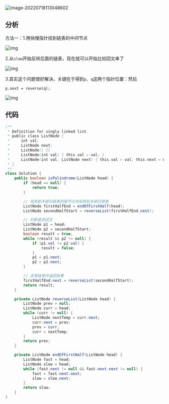 ![image-20220718113048602](../../../Users/Adnim/AppData/Roaming/Typora/typora-user-images/image-20220718113048602.png)

## 分析

方法一：1.用快慢指针找到链表的中间节点

![img](https://labuladong.github.io/algo/images/%e5%9b%9e%e6%96%87%e9%93%be%e8%a1%a8/2.jpg)

2.从`slow`开始反转后面的链表，现在就可以开始比较回文串了

![img](https://labuladong.github.io/algo/images/%e5%9b%9e%e6%96%87%e9%93%be%e8%a1%a8/3.jpg)

3.其实这个问题很好解决，关键在于得到`p, q`这两个指针位置：然后  

```
p.next = reverse(q);
```

![img](https://labuladong.github.io/algo/images/%e5%9b%9e%e6%96%87%e9%93%be%e8%a1%a8/4.jpg)



## 代码

```java
/**
 * Definition for singly-linked list.
 * public class ListNode {
 *     int val;
 *     ListNode next;
 *     ListNode() {}
 *     ListNode(int val) { this.val = val; }
 *     ListNode(int val, ListNode next) { this.val = val; this.next = next; }
 * }
 */
class Solution {
    public boolean isPalindrome(ListNode head) {
        if (head == null) {
            return true;
        }

        // 找到前半部分链表的尾节点并反转后半部分链表
        ListNode firstHalfEnd = endOfFirstHalf(head);
        ListNode secondHalfStart = reverseList(firstHalfEnd.next);

        // 判断是否回文
        ListNode p1 = head;
        ListNode p2 = secondHalfStart;
        boolean result = true;
        while (result && p2 != null) {
            if (p1.val != p2.val) {
                result = false;
            }
            p1 = p1.next;
            p2 = p2.next;
        }        

        // 还原链表并返回结果
        firstHalfEnd.next = reverseList(secondHalfStart);
        return result;
    }

    private ListNode reverseList(ListNode head) {
        ListNode prev = null;
        ListNode curr = head;
        while (curr != null) {
            ListNode nextTemp = curr.next;
            curr.next = prev;
            prev = curr;
            curr = nextTemp;
        }
        return prev;
    }

    private ListNode endOfFirstHalf(ListNode head) {
        ListNode fast = head;
        ListNode slow = head;
        while (fast.next != null && fast.next.next != null) {
            fast = fast.next.next;
            slow = slow.next;
        }
        return slow;
    }
}
```
